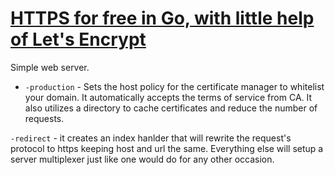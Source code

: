 # [HTTPS for free in Go, with little help of Let's Encrypt](https://blog.kowalczyk.info/article/Jl3G/https-for-free-in-go.html)

Simple web server.

* `-production` - Sets the host policy for the certificate manager to whitelist
your domain. It automatically accepts the terms of service from CA. It also
utilizes a directory to cache certificates and reduce the number of requests.

`-redirect` - it creates an index hanlder that will rewrite the request's
protocol to https keeping host and url the same. Everything else will setup a
server multiplexer just like one would do for any other occasion.
